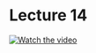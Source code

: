 # Lecture 14

[![Watch the video](https://img.youtube.com/vi/GzZIXX3UnD4/0.jpg)](https://www.youtube.com/watch?v=GzZIXX3UnD4&list=PL-h0BZdG_K4myglyF0owcVh9a0oO_arhD&index=14)
